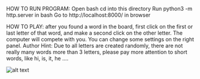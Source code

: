 HOW TO RUN PROGRAM:
Open bash
cd into this directory
Run python3 -m http.server in bash
Go to http://localhost:8000/  in browser



HOW TO PLAY:
after you found a word in the board, first click on the first or last letter of that word, and make a second click on the other letter. 
The computer will compete with you.
You can change some settings on the right panel.
Author Hint: Due to all letters are created randomly, there are not really many words more than 3 letters, please pay more attention to short words, like hi, is, it, he ....


![alt text](https://github.com/longyi1207/WordSearch/blob/main/screenshot.jpeg?raw=true)